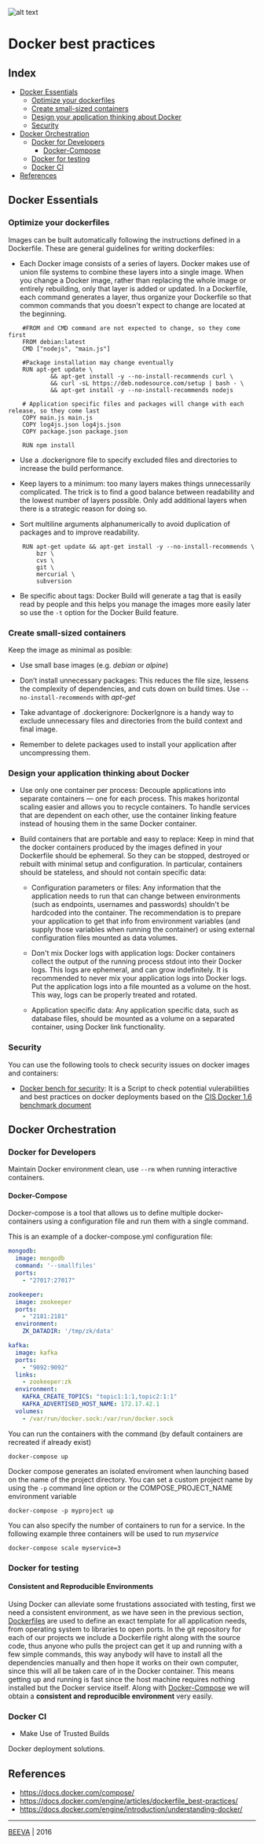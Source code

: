![alt text](static/docker-logo.jpg "DOCKER-LOGO")

# Docker best practices

## Index

* [Docker Essentials](#docker-essentials)
	* [Optimize your dockerfiles](#optimize-your-dockerfiles)
	* [Create small-sized containers](#create-small-sized-containers)
	* [Design your application thinking about Docker](#design-your-application-thinking-about-docker)
	* [Security](#security)
* [Docker Orchestration](#docker-orchestration)
	* [Docker for Developers](#docker-for-developers)
		* [Docker-Compose](#docker-compose)
  	* [Docker for testing](#docker-for-testing)
	* [Docker CI](#docker-ci)
* [References](#references)

## Docker Essentials

### Optimize your dockerfiles

Images can be built automatically following the instructions defined in a Dockerfile. These are general guidelines for writing dockerfiles:

* Each Docker image consists of a series of layers. Docker makes use of union file systems to combine these layers into a single image. When you change a Docker image, rather than replacing the whole image or entirely rebuilding, only that layer is added or updated. In a Dockerfile, each command generates a layer, thus organize your Dockerfile so that common commands that you doesn't expect to change are located at the beginning.

```
	#FROM and CMD command are not expected to change, so they come first
	FROM debian:latest
	CMD ["nodejs", "main.js"]

	#Package installation may change eventually
	RUN apt-get update \
		    && apt-get install -y --no-install-recommends curl \
		    && curl -sL https://deb.nodesource.com/setup | bash - \
		    && apt-get install -y --no-install-recommends nodejs

	# Application specific files and packages will change with each release, so they come last
	COPY main.js main.js
	COPY log4js.json log4js.json
	COPY package.json package.json

	RUN npm install
```

* Use a .dockerignore file to specify excluded files and directories to increase the build performance.

* Keep layers to a minimum: too many layers makes things unnecessarily complicated. The trick is to find a good balance between readability and the lowest number of layers possible. Only add additional layers when there is a strategic reason for doing so.

* Sort multiline arguments alphanumerically to avoid duplication of packages and to improve readability.
```
	RUN apt-get update && apt-get install -y --no-install-recommends \
	  	bzr \
		cvs \
	  	git \
	  	mercurial \
	  	subversion
```

* Be specific about tags: Docker Build will generate a tag that is easily read by people and this helps you manage the images more easily later so use the ```-t``` option for the Docker Build feature.


### Create small-sized containers

Keep the image as minimal as posible:

* Use small base images (e.g. *debian* or *alpine*)

* Don’t install unnecessary packages: This reduces the file size, lessens the complexity of dependencies, and cuts down on build times. Use ```--no-install-recommends``` with *apt-get*

* Take advantage of .dockerignore: DockerIgnore is a handy way to exclude unnecessary files and directories from the build context and final image.

* Remember to delete packages used to install your application after uncompressing them.

### Design your application thinking about Docker

* Use only one container per process: Decouple applications into separate containers — one for each process. This makes horizontal scaling easier and allows you to recycle containers. To handle services that are dependent on each other, use the container linking feature instead of housing them in the same Docker container.

* Build containers that are portable and easy to replace: Keep in mind that the docker containers produced by the images defined in your Dockerfile should be ephemeral. So they can be stopped, destroyed or rebuilt with minimal setup and configuration. In particular, containers should be stateless, and should not contain specific data:

	* Configuration parameters or files: Any information that the application needs to run that can change between environments (such as endpoints, usernames and passwords) shouldn't be hardcoded into the container. The recommendation is to prepare your application to get that info from environment variables (and supply those variables when running the container) or using external configuration files mounted as data volumes.

	* Don't mix Docker logs with application logs: Docker containers collect the output of the running process stdout into their Docker logs. This logs are ephemeral, and can grow indefinitely. It is recommended to never mix your application logs into Docker logs. Put the application logs into a file mounted as a volume on the host. This way, logs can be properly treated and rotated.

	* Application specific data: Any application specific data, such as database files, should be mounted as a volume on a separated container, using Docker link functionality.

### Security

You can use the following tools to check security issues on docker images and containers:
 * [Docker bench for security](https://github.com/docker/docker-bench-security): It is a Script to check potential vulerabilities and best practices on docker deployments based on the [CIS Docker 1.6 benchmark document](https://benchmarks.cisecurity.org/tools2/docker/CIS_Docker_1.6_Benchmark_v1.0.0.pdf)

## Docker Orchestration

### Docker for Developers

Maintain Docker environment clean, use ```--rm``` when running interactive containers.

#### Docker-Compose
Docker-compose is a tool that allows us to define multiple docker-containers using a configuration file and run them with a single command.

This is an example of a docker-compose.yml configuration file:
```yaml
mongodb:
  image: mongodb
  command: '--smallfiles'
  ports:
    - "27017:27017"

zookeeper:
  image: zookeeper
  ports:
    - "2181:2181"
  environment:
    ZK_DATADIR: '/tmp/zk/data'

kafka:
  image: kafka
  ports:
    - "9092:9092"
  links:
    - zookeeper:zk
  environment:
    KAFKA_CREATE_TOPICS: "topic1:1:1,topic2:1:1"
    KAFKA_ADVERTISED_HOST_NAME: 172.17.42.1
  volumes:
    - /var/run/docker.sock:/var/run/docker.sock

```

You can run the containers with the command (by default containers are recreated if already exist)

````
docker-compose up
````

Docker compose generates an isolated enviroment when launching based on the name of the project directory. You can set a custom project name by using the ```-p``` command line option or the COMPOSE_PROJECT_NAME environment variable

````
docker-compose -p myproject up
````

You can also specify the number of containers to run for a service. In the following example three containers will be used to run *myservice*
````
docker-compose scale myservice=3
````

### Docker for testing

#### Consistent and Reproducible Environments

Using Docker can alleviate some frustations associated with testing, first we need a consistent environment, as we have seen in the previous section, [Dockerfiles](#optimize-your-dockerfiles) are used to define an exact template for all application needs, from operating system to libraries to open ports. In the git repository for each of our projects we include a Dockerfile right along with the source code, thus anyone who pulls the project can get it up and running with a few simple commands, this way anybody will have to install all the dependencies manually and then hope it works on their own computer, since this will all be taken care of in the Docker container. This means getting up and running is fast since the host machine requires nothing installed but the Docker service itself. Along with [Docker-Compose](#docker-compose) we will obtain a **consistent and reproducible environment** very easily.

### Docker CI

* Make Use of Trusted Builds

Docker deployment solutions.

## References

* https://docs.docker.com/compose/
* https://docs.docker.com/engine/articles/dockerfile_best-practices/
* https://docs.docker.com/engine/introduction/understanding-docker/

___

[BEEVA](http://www.beeva.com) | 2016
